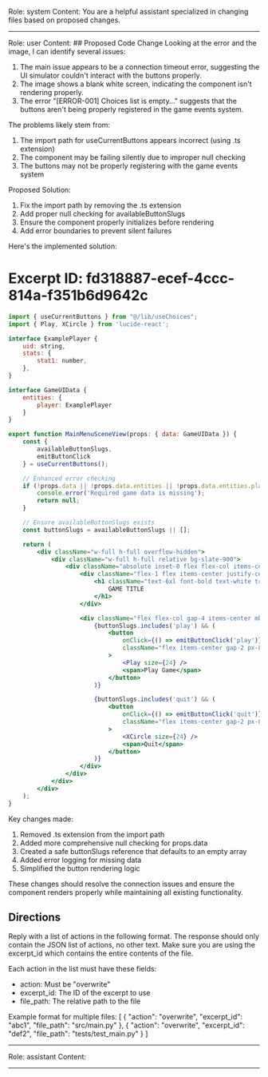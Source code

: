 Role: system
Content: You are a helpful assistant specialized in changing files based on proposed changes.
__________________
Role: user
Content: ## Proposed Code Change
Looking at the error and the image, I can identify several issues:

1. The main issue appears to be a connection timeout error, suggesting the UI simulator couldn't interact with the buttons properly.
2. The image shows a blank white screen, indicating the component isn't rendering properly.
3. The error "[ERROR-001] Choices list is empty..." suggests that the buttons aren't being properly registered in the game events system.

The problems likely stem from:
1. The import path for useCurrentButtons appears incorrect (using .ts extension)
2. The component may be failing silently due to improper null checking
3. The buttons may not be properly registering with the game events system

Proposed Solution:
1. Fix the import path by removing the .ts extension
2. Add proper null checking for availableButtonSlugs
3. Ensure the component properly initializes before rendering
4. Add error boundaries to prevent silent failures

Here's the implemented solution:

# Excerpt ID: fd318887-ecef-4ccc-814a-f351b6d9642c
```jsx main_game/templates/MainMenuScene.tsx
import { useCurrentButtons } from "@/lib/useChoices";
import { Play, XCircle } from 'lucide-react';

interface ExamplePlayer {
    uid: string,
    stats: {
        stat1: number,
    },
}

interface GameUIData {
    entities: {
        player: ExamplePlayer
    }
}

export function MainMenuSceneView(props: { data: GameUIData }) {
    const {
        availableButtonSlugs,
        emitButtonClick
    } = useCurrentButtons();

    // Enhanced error checking
    if (!props.data || !props.data.entities || !props.data.entities.player) {
        console.error('Required game data is missing');
        return null;
    }

    // Ensure availableButtonSlugs exists
    const buttonSlugs = availableButtonSlugs || [];

    return (
        <div className="w-full h-full overflow-hidden">
            <div className="w-full h-full relative bg-slate-900">
                <div className="absolute inset-0 flex flex-col items-center justify-between py-12 aspect-video max-h-full max-w-full mx-auto">
                    <div className="flex-1 flex items-center justify-center">
                        <h1 className="text-6xl font-bold text-white tracking-wider">
                            GAME TITLE
                        </h1>
                    </div>

                    <div className="flex flex-col gap-4 items-center mb-8">
                        {buttonSlugs.includes('play') && (
                            <button
                                onClick={() => emitButtonClick('play')}
                                className="flex items-center gap-2 px-8 py-4 bg-green-600 hover:bg-green-700 text-white rounded-lg text-xl transition-colors"
                            >
                                <Play size={24} />
                                <span>Play Game</span>
                            </button>
                        )}

                        {buttonSlugs.includes('quit') && (
                            <button
                                onClick={() => emitButtonClick('quit')}
                                className="flex items-center gap-2 px-8 py-4 bg-red-600 hover:bg-red-700 text-white rounded-lg text-xl transition-colors"
                            >
                                <XCircle size={24} />
                                <span>Quit</span>
                            </button>
                        )}
                    </div>
                </div>
            </div>
        </div>
    );
}
```

Key changes made:
1. Removed .ts extension from the import path
2. Added more comprehensive null checking for props.data
3. Created a safe buttonSlugs reference that defaults to an empty array
4. Added error logging for missing data
5. Simplified the button rendering logic

These changes should resolve the connection issues and ensure the component renders properly while maintaining all existing functionality.

## Directions
Reply with a list of actions in the following format. The response should only contain the JSON list of actions, no other text.
Make sure you are using the excerpt_id which contains the entire contents of the file.

Each action in the list must have these fields:
- action: Must be "overwrite"
- excerpt_id: The ID of the excerpt to use
- file_path: The relative path to the file

Example format for multiple files:
[
    {
        "action": "overwrite",
        "excerpt_id": "abc1",
        "file_path": "src/main.py"
    },
    {
        "action": "overwrite",
        "excerpt_id": "def2",
        "file_path": "tests/test_main.py"
    }
]
__________________
Role: assistant
Content: 
__________________
